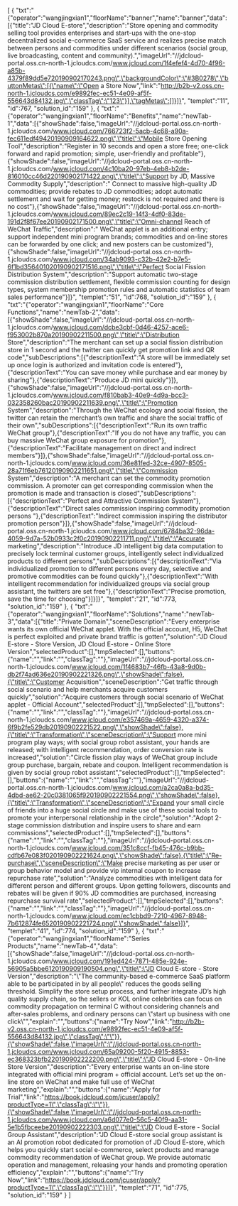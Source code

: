 [
	{
		"txt":"{\"operator\":\"wangjingxian1\",\"floorName\":\"banner\",\"name\":\"banner\",\"data\":[{\"title\":\"JD Cloud E-store\",\"description\":\"Store opening and commodity selling tool provides enterprises and start-ups with the one-stop decentralized social e-commerce SaaS service and realizes precise match between persons and commodities under different scenarios (social group, live broadcasting, content and community).\",\"imageUrl\":\"//jdcloud-portal.oss.cn-north-1.jcloudcs.com/www.jcloud.com/1f4efef4-4d70-4f96-a85b-4379f89dd5e720190902170243.png\",\"backgroundColor\":\"#3B0278\",\"buttonMetas\":[{\"name\":\"Open a Store Now\",\"link\":\"http://b2b-v2.oss.cn-north-1.jcloudcs.com/e9892fec-ec51-4e09-af5f-556643d84132.jpg\",\"classTag\":\"123\"}],\"tagMetas\":[]}]}",
		"templet":"11",
		"id":767,
		"solution_id":"159"
	},
	{
		"txt":"{\"operator\":\"wangjingxian1\",\"floorName\":\"Benefits\",\"name\":\"newTab-1\",\"data\":[{\"showShade\":false,\"imageUrl\":\"//jdcloud-portal.oss.cn-north-1.jcloudcs.com/www.jcloud.com/766723f2-5acb-4c68-a90a-fec611edf49420190909164622.png\",\"title\":\"Mobile Store Opening Tool\",\"description\":\"Register in 10 seconds and open a store free; one-click forward and rapid promotion; simple, user-friendly and profitable\"},{\"showShade\":false,\"imageUrl\":\"//jdcloud-portal.oss.cn-north-1.jcloudcs.com/www.jcloud.com/4c10ba20-97eb-4eb8-b2de-816010cc46d220190902171422.png\",\"title\":\"Support by JD, Massive Commodity Supply\",\"description\":\" Connect to massive high-quality JD commodities; provide rebates to JD commodities; adopt automatic settlement and wait for getting money; restock is not required and there is no cost\"},{\"showShade\":false,\"imageUrl\":\"//jdcloud-portal.oss.cn-north-1.jcloudcs.com/www.jcloud.com/89ec2c19-14f3-4df0-83de-191d2f8f67ee20190902171500.png\",\"title\":\"Omni-channel Reach of WeChat Traffic\",\"description\":\" WeChat applet is an additional entry; support independent mini program brands; commodities and on-line stores can be forwarded by one click; and new posters can be customized\"},{\"showShade\":false,\"imageUrl\":\"//jdcloud-portal.oss.cn-north-1.jcloudcs.com/www.jcloud.com/34ab9093-c32b-42e2-b7e5-6f1bd356401020190902171516.png\",\"title\":\"Perfect Social Fission Distribution System\",\"description\":\"Support automatic two-stage commission distribution settlement, flexible commission counting for design types, system membership promotion rules and automatic statistics of team sales performance\"}]}",
		"templet":"51",
		"id":768,
		"solution_id":"159"
	},
	{
		"txt":"{\"operator\":\"wangjingxian1\",\"floorName\":\"Core Functions\",\"name\":\"newTab-2\",\"data\":[{\"showShade\":false,\"imageUrl\":\"//jdcloud-portal.oss.cn-north-1.jcloudcs.com/www.jcloud.com/dcbe3cbf-0d46-4257-ace6-f953002b870a20190902211500.png\",\"title\":\"Distribution Store\",\"description\":\"The merchant can set up a social fission distribution store in 1 second and the twitter can quickly get promotion link and QR code\",\"subDescriptions\":[{\"descriptionText\":\"A store will be immediately set up once login is authorized and invitation code is entered\"},{\"descriptionText\":\"You can save money while purchase and ear money by sharing\"},{\"descriptionText\":\"Produce JD mini quickly\"}]},{\"showShade\":false,\"imageUrl\":\"//jdcloud-portal.oss.cn-north-1.jcloudcs.com/www.jcloud.com/f810bab3-40e9-4d9a-bcc3-032358260bac20190902211639.png\",\"title\":\"Promotion System\",\"description\":\"Through the WeChat ecology and social fission, the twitter can retain the merchant’s own traffic and share the social traffic of their own\",\"subDescriptions\":[{\"descriptionText\":\"Run its own traffic WeChat group\"},{\"descriptionText\":\"If you do not have any traffic, you can buy massive WeChat group exposure for promotion\"},{\"descriptionText\":\"Facilitate management on direct and indirect members\"}]},{\"showShade\":false,\"imageUrl\":\"//jdcloud-portal.oss.cn-north-1.jcloudcs.com/www.jcloud.com/36e81fed-32ce-4907-8505-28a71f6eb76120190902211651.png\",\"title\":\"Commission System\",\"description\":\"A merchant can set the commodity promotion commission. A promoter can get corresponding commission when the promotion is made and transaction is closed\",\"subDescriptions\":[{\"descriptionText\":\"Perfect and Attractive Commission System\"},{\"descriptionText\":\"Direct sales commission inspiring commodity promotion persons \"},{\"descriptionText\":\"Indirect commission inspiring the distributor promotion person\"}]},{\"showShade\":false,\"imageUrl\":\"//jdcloud-portal.oss.cn-north-1.jcloudcs.com/www.jcloud.com/6784ba32-96da-4059-9d7a-52b0933c2f0c20190902211711.png\",\"title\":\"Accurate marketing\",\"description\":\"Introduce JD intelligent big data computation to precisely lock terminal customer groups, intelligently select individualized products to different persons\",\"subDescriptions\":[{\"descriptionText\":\"Via individualized promotion to different persons every day, selective and promotive commodities can be found quickly\"},{\"descriptionText\":\"With intelligent recommendation for individualized groups via social group assistant, the twitters are set free\"},{\"descriptionText\":\"Precise promotion, save the time for choosing\"}]}]}",
		"templet":"21",
		"id":773,
		"solution_id":"159"
	},
	{
		"txt":"{\"operator\":\"wangjingxian1\",\"floorName\":\"Solutions\",\"name\":\"newTab-3\",\"data\":[{\"title\":\"Private Domain\",\"sceneDescription\":\"Every enterprise wants its own official WeChat applet. With the official account, H5, WeChat is perfect exploited and private brand traffic is gotten\",\"solution\":\"JD Cloud E-store - Store Version, JD Cloud E-store - Online Store Version\",\"selectedProduct\":[],\"tmpSelected\":[],\"buttons\":{\"name\":\"\",\"link\":\"\",\"classTag\":\"\"},\"imageUrl\":\"//jdcloud-portal.oss.cn-north-1.jcloudcs.com/www.jcloud.com/1f4683b7-46fb-43a8-9d0b-db2f74ad636e20190902221326.png\",\"showShade\":false},{\"title\":\"Customer Acquisition\",\"sceneDescription\":\"Get traffic through social scenario and help merchants acquire customers quickly\",\"solution\":\"Acquire customers through social scenario of WeChat applet - Official Account\",\"selectedProduct\":[],\"tmpSelected\":[],\"buttons\":{\"name\":\"\",\"link\":\"\",\"classTag\":\"\"},\"imageUrl\":\"//jdcloud-portal.oss.cn-north-1.jcloudcs.com/www.jcloud.com/e357469a-4659-4320-a374-6f9b2fe529db20190902221522.png\",\"showShade\":false},{\"title\":\"Transformation\",\"sceneDescription\":\"Support more mini program play ways; with social group robot assistant, your hands are released; with intelligent recommendation, order conversion rate is increased\",\"solution\":\"Circle fission play ways of WeChat group include group purchase, bargain, rebate and coupon. Intelligent recommendation is given by social group robot assistant\",\"selectedProduct\":[],\"tmpSelected\":[],\"buttons\":{\"name\":\"\",\"link\":\"\",\"classTag\":\"\"},\"imageUrl\":\"//jdcloud-portal.oss.cn-north-1.jcloudcs.com/www.jcloud.com/a2ca0a8a-bd35-4dbd-ae62-20c0381065f920190902221554.png\",\"showShade\":false},{\"title\":\"Transformation\",\"sceneDescription\":\"Expand your small circle of friends into a huge social circle and make use of these social tools to promote your interpersonal relationship in the circle\",\"solution\":\"Adopt 2-stage commission distribution and inspire users to share and earn commissions\",\"selectedProduct\":[],\"tmpSelected\":[],\"buttons\":{\"name\":\"\",\"link\":\"\",\"classTag\":\"\"},\"imageUrl\":\"//jdcloud-portal.oss.cn-north-1.jcloudcs.com/www.jcloud.com/351c8ccf-fb45-476c-b9bb-cdfb67e083f020190902221624.png\",\"showShade\":false},{\"title\":\"Re-purchase\",\"sceneDescription\":\"Make precise marketing as per user or group behavior model and provide vip internal coupon to increase repurchase rate\",\"solution\":\"Analyze commodities with intelligent data for different person and different groups. Upon getting followers, discounts and rebates will be given if 90% JD commodities are purchased, increasing repurchase survival rate\",\"selectedProduct\":[],\"tmpSelected\":[],\"buttons\":{\"name\":\"\",\"link\":\"\",\"classTag\":\"\"},\"imageUrl\":\"//jdcloud-portal.oss.cn-north-1.jcloudcs.com/www.jcloud.com/ec1cbbd9-7210-4967-8948-7b612874fe6520190902221724.png\",\"showShade\":false}]}",
		"templet":"41",
		"id":774,
		"solution_id":"159"
	},
	{
		"txt":"{\"operator\":\"wangjingxian1\",\"floorName\":\"Series Products\",\"name\":\"newTab-4\",\"data\":[{\"showShade\":false,\"imageUrl\":\"//jdcloud-portal.oss.cn-north-1.jcloudcs.com/www.jcloud.com/191ed424-7871-485e-924e-56905a5bbe6120190909190504.png\",\"title\":\"JD Cloud E-store - Store Version\",\"description\":\"\\\"The community-based e-commerce SaaS platform able to be participated in by all people\\\" reduces the goods selling threshold. Simplify the store setup process, and further integrate JD’s high quality supply chain, so the sellers or KOL online celebrities can focus on commodity propagation on terminal C without considering channels and after-sales problems, and ordinary persons can \\\"start up business with one click\\\"\",\"explain\":\"\",\"buttons\":{\"name\":\"Try Now\",\"link\":\"http://b2b-v2.oss.cn-north-1.jcloudcs.com/e9892fec-ec51-4e09-af5f-556643d84132.jpg\",\"classTag\":\"\"}},{\"showShade\":false,\"imageUrl\":\"//jdcloud-portal.oss.cn-north-1.jcloudcs.com/www.jcloud.com/65a09200-5f20-4915-8853-ec368323bfb220190902222200.png\",\"title\":\"JD Cloud E-store - On-line Store Version\",\"description\":\"Every enterprise wants an on-line store integrated with official mini program + official account. Let’s set up the on-line store on WeChat and make full use of WeChat marketing\",\"explain\":\"\",\"buttons\":{\"name\":\"Apply for Trial\",\"link\":\"https://book.jdcloud.com/jcuser/apply?productType=1\",\"classTag\":\"\"}},{\"showShade\":false,\"imageUrl\":\"//jdcloud-portal.oss.cn-north-1.jcloudcs.com/www.jcloud.com/a6d077e0-56c5-40f9-aa31-5e1b5fbceebe20190902222303.png\",\"title\":\"JD Cloud E-store - Social Group Assistant\",\"description\":\"JD Cloud E-store social group assistant is an AI promotion robot dedicated for promotion of JD Cloud E-store, which helps you quickly start social e-commerce, select products and manage commodity recommendation of WeChat group. We provide automatic operation and management, releasing your hands and promoting operation efficiency\",\"explain\":\"\",\"buttons\":{\"name\":\"Try Now\",\"link\":\"https://book.jdcloud.com/jcuser/apply?productType=1\",\"classTag\":\"\"}}]}",
		"templet":"71",
		"id":775,
		"solution_id":"159"
	}
]
